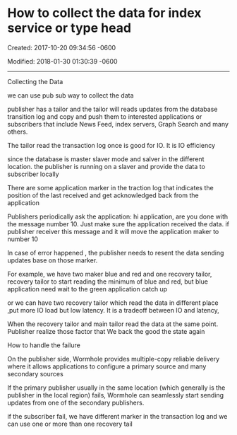 # How to collect the data for index service or type head 

Created: 2017-10-20 09:34:56 -0600

Modified: 2018-01-30 01:30:39 -0600

---

Collecting the Data



we can use pub sub way to collect the data



publisher has a tailor and the tailor will reads updates from the database transition log and copy and push them to interested applications or subscribers that include News Feed, index servers, Graph Search and many others.



The tailor read the transaction log once is good for IO. It is IO efficiency



since the database is master slaver mode and salver in the different location. the publisher is running on a slaver and provide the data to subscriber locally



There are some application marker in the traction log that indicates the position of the last received and get acknowledged back from the application



Publishers periodically ask the application: hi application, are you done with the message number 10. Just make sure the application received the data. if publisher receiver this message and it will move the application maker to number 10



In case of error happened , the publisher needs to resent the data sending updates base on those marker.



For example, we have two maker blue and red and one recovery tailor, recovery tailor to start reading the minimum of blue and red, but blue application need wait to the green application catch up



or we can have two recovery tailor which read the data in different place ,put more IO load but low latency. It is a tradeoff between IO and latency,





When the recovery tailor and main tailor read the data at the same point. Publisher realize those factor that We back the good the state again



How to handle the failure



On the publisher side, Wormhole provides multiple-copy reliable delivery where it allows applications to configure a primary source and many secondary sources



If the primary publisher usually in the same location (which generally is the publisher in the local region) fails, Wormhole can seamlessly start sending updates from one of the secondary publishers.



if the subscriber fail, we have different marker in the transaction log and we can use one or more than one recovery tail
